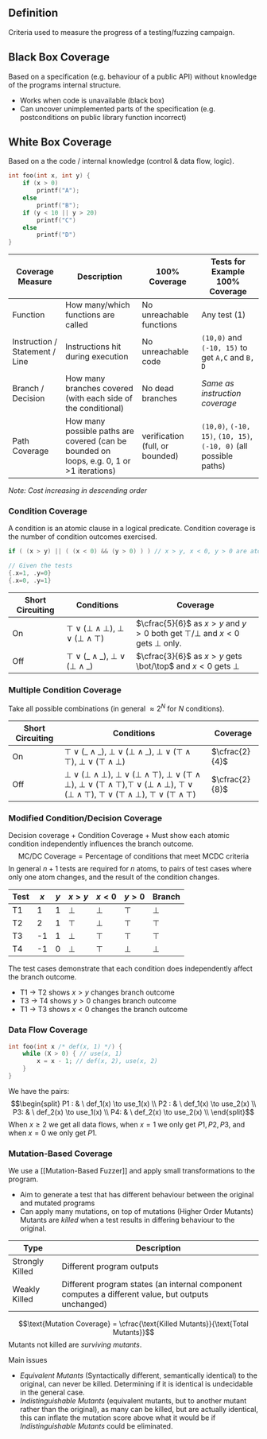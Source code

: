 ## Definition
Criteria used to measure the progress of a testing/fuzzing campaign.
## Black Box Coverage
Based on a specification (e.g. behaviour of a public API) without knowledge of the programs internal structure.
- Works when code is unavailable (black box)
- Can uncover unimplemented parts of the specification (e.g. postconditions on public library function incorrect)
## White Box Coverage
Based on a the code / internal knowledge (control & data flow, logic).
```C
int foo(int x, int y) {
	if (x > 0)
		printf("A");
	else
		printf("B");
	if (y < 10 || y > 20)
		printf("C")
	else
		printf("D")
}
```

| Coverage Measure               | Description                                                                               | 100% Coverage                   | Tests for Example 100% Coverage                                    |
| ------------------------------ | ----------------------------------------------------------------------------------------- | ------------------------------- | ------------------------------------------------------------------ |
| Function                       | How many/which functions are called                                                       | No unreachable functions        | Any test (1)                                                       |
| Instruction / Statement / Line | Instructions hit during execution                                                         | No unreachable code             | `(10,0)` and `(-10, 15)` to get `A,C` and `B, D`                   |
| Branch / Decision              | How many branches covered (with each side of the conditional)                             | No dead branches                | *Same as instruction coverage*                                     |
| Path Coverage                  | How many possible paths are covered (can be bounded on loops, e.g. 0, 1 or >1 iterations) | verification (full, or bounded) | `(10,0)`, `(-10, 15)`, `(10, 15)`, `(-10, 0)` (all possible paths) |
*Note: Cost increasing in descending order*
### Condition Coverage
A condition is an atomic clause in a logical predicate. Condition coverage is the number of condition outcomes exercised.
```C
if ( (x > y) || ( (x < 0) && (y > 0) ) ) // x > y, x < 0, y > 0 are atoms

// Given the tests
{.x=1, .y=0}
{.x=0, .y=1}
```

| Short Circuiting | Conditions                                                  | Coverage                                                                             |
| ---------------- | ----------------------------------------------------------- | ------------------------------------------------------------------------------------ |
| On               | $\top \lor (\bot \land \bot)$, $\bot \lor(\bot \land \top)$ | $\cfrac{5}{6}$ as $x>y$ and $y>0$ both get $\top/\bot$ and $x < 0$ gets $\bot$ only. |
| Off              | $\top \lor (\_ \land \_ )$, $\bot \lor (\bot \land \_)$     | $\cfrac{3}{6}$ as $x>y$ gets \bot/\top$ and $x < 0$ gets $\bot$                      |
### Multiple Condition Coverage
Take all possible combinations (in general $\approx 2^N$ for $N$ conditions).

| Short Circuiting | Conditions                                                                                                                                                                                                                                            | Coverage       |
| ---------------- | ----------------------------------------------------------------------------------------------------------------------------------------------------------------------------------------------------------------------------------------------------- | -------------- |
| On               | $\top \lor (\_ \land \_)$, $\bot \lor (\bot \land \_)$, $\bot \lor (\top \land \top)$, $\bot \lor (\top \land \bot)$                                                                                                                                  | $\cfrac{2}{4}$ |
| Off              | $\bot \lor (\bot \land \bot)$, $\bot \lor (\bot \land \top)$, $\bot \lor (\top \land \bot)$, $\bot \lor (\top \land \top)$,$\top \lor (\bot \land \bot)$, $\top \lor (\bot \land \top)$, $\top \lor (\top \land \bot)$, $\top \lor (\top \land \top)$ | $\cfrac{2}{8}$ |
### Modified Condition/Decision Coverage
Decision coverage $+$ Condition Coverage $+$ Must show each atomic condition independently influences the branch outcome.
$$\text{MC/DC  Coverage}  = \text{Percentage of conditions that meet MCDC criteria}$$
In general $n+1$ tests are required for $n$ atoms, to pairs of test cases where only one atom changes, and the result of the condition changes.

| Test | $x$ | $y$ | $x>y$  | $x < 0$ | $y > 0$ | Branch |
| ---- | --- | --- | ------ | ------- | ------- | ------ |
| T1   | 1   | 1   | $\bot$ | $\bot$  | $\top$  | $\bot$ |
| T2   | 2   | 1   | $\top$ | $\bot$  | $\top$  | $\top$ |
| T3   | -1  | 1   | $\bot$ | $\top$  | $\top$  | $\top$ |
| T4   | -1  | 0   | $\bot$ | $\top$  | $\bot$  | $\bot$ |
The test cases demonstrate that each condition does independently affect the branch outcome.
- T1 $\to$ T2 shows $x > y$ changes branch outcome
- T3 $\to$ T4 shows $y > 0$ changes branch outcome
- T1 $\to$ T3 shows $x < 0$ changes the branch outcome
### Data Flow Coverage
```C
int foo(int x /* def(x, 1) */) {
	while (X > 0) { // use(x, 1)
		x = x - 1; // def(x, 2), use(x, 2)
	}
}
```
We have the pairs:
$$\begin{split} 
P1 : & \ def_1(x) \to use_1(x) \\
P2 : & \ def_1(x) \to use_2(x) \\
P3: & \ def_2(x) \to use_1(x) \\
P4: & \ def_2(x) \to use_2(x) \\
\end{split}$$
When $x \geq 2$ we get all data flows, when $x = 1$ we only get $P1, P2, P3$, and when $x = 0$ we only get $P1$.
### Mutation-Based Coverage 
We use a [[Mutation-Based Fuzzer]] and apply small transformations to the program.
- Aim to generate a test that has different behaviour between the original and mutated programs
- Can apply many mutations, on top of mutations (Higher Order Mutants)
Mutants are *killed* when a test results in differing behaviour to the original.

| Type            | Description                                                                                        |
| --------------- | -------------------------------------------------------------------------------------------------- |
| Strongly Killed | Different program outputs                                                                          |
| Weakly Killed   | Different program states (an internal component computes a different value, but outputs unchanged) |
$$\text{Mutation Coverage} = \cfrac{\text{Killed Mutants}}{\text{Total Mutants}}$$
Mutants not killed are *surviving mutants*.

Main issues
- *Equivalent Mutants* (Syntactically different, semantically identical) to the original, can never be killed. Determining if it is identical is undecidable in the general case.
- *Indistinguishable Mutants* (equivalent mutants, but to another mutant rather than the original), as many can be killed, but are actually identical, this can inflate the mutation score above what it would be if *Indistinguishable Mutants* could be eliminated.

